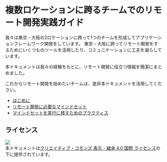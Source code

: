 # 複数ロケーションに跨るチームでのリモート開発実践ガイド

我々は東京・大阪の2ロケーションに跨って1つのチームを形成してアプリケーションフレームワーク開発をしています。
東京・大阪に跨ってリモート開発をするためにいくつものツールを活用したり、コミュニケーションに工夫を凝らしています。

本ドキュメントは我々の経験をもとに、リモート開発に役立つ情報を簡潔にまとめました。

これからリモート開発を始めたいチームは、是非本ドキュメントを活用してください。

- [はじめに](./docs/introduction.md)
- [リモート開発に必要なマインドセット](./docs/mindset.md)
- [マインドセットを実行に移すためのプラクティス](./docs/practice.md)

## ライセンス

![](https://i.creativecommons.org/l/by-sa/4.0/88x31.png)<br/>
本ドキュメントは[クリエイティブ・コモンズ 表示 - 継承 4.0 国際 ライセンス](http://creativecommons.org/licenses/by-sa/4.0/)の下に提供されています。
